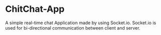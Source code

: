 # ChitChat-App
A simple real-time chat Application made by using Socket.io.
Socket.io is used for bi-directional communication between client and server.
